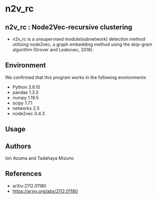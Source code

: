 # n2v_rc

## n2v_rc : Node2Vec-recursive clustering
- n2v_rc is a unsupervised module(subnetwork) detection method utilizing node2vec, a graph embedding method using the skip-gram algorithm (Grover and Leskovec, 2016). 

## Environment
We confirmed that this program works in the following environments
- Python 3.8.10
- pandas 1.3.3
- numpy 1.19.5
- scipy 1.7.1
- networkx 2.5
- node2vec 0.4.3

## Usage


## Authors
Iori Azuma and Tadahaya Mizuno

## References
- arXiv:2112.01180
- https://arxiv.org/abs/2112.01180
